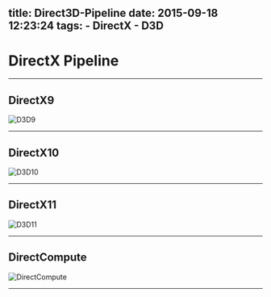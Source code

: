 title: Direct3D-Pipeline
date: 2015-09-18 12:23:24
tags:
     - DirectX
     - D3D
---

# DirectX Pipeline
---

<!--more-->

## DirectX9
![D3D9](http://7xlvtd.com1.z0.glb.clouddn.com/15-9-18/61135679.jpg)

---

## DirectX10
![D3D10](http://7xlvtd.com1.z0.glb.clouddn.com/15-9-18/46463470.jpg)

---

## DirectX11
![D3D11](http://7xlvtd.com1.z0.glb.clouddn.com/15-9-18/6328682.jpg)

---

## DirectCompute
![DirectCompute](http://7xlvtd.com1.z0.glb.clouddn.com/15-9-18/63515085.jpg)

---
